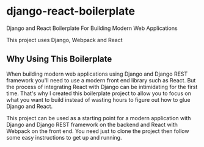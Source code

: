 # django-react-boilerplate
Django and React Boilerplate For Building Modern Web Applications

This project uses Django, Webpack and React 

## Why Using This Boilerplate

When building modern web applications using Django and Django REST framework you'll need to use a modern front end library such as React. But the process of integrating React with Django can be intimidating for the first time. That's why I created this boilerplate project to allow you to focus on what you want to build instead of wasting hours to figure out how to glue Django and React.


This project can be used as a starting point for a modern application with Django and Django REST framework on the backend and React with Webpack on the front end. You need just to clone the project then follow some easy instructions to get up and running.  
